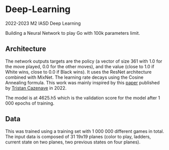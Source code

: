 # Deep-Learning

2022-2023 M2 IASD Deep Learning

Building a Neural Network to play Go with 100k parameters limit.

## Architecture

The network outputs targets are the policy (a vector of size 361 with 1.0 for the move played, 0.0 for the other moves), and the value (close to 1.0 if White wins, close to 0.0 if Black wins). It uses the ResNet architecture combined with MixNet. The learning rate decays using the Cosine Annealing formula. This work was mainly inspired by this [paper](https://www.lamsade.dauphine.fr/~cazenave/papers/MobileNetworksForComputerGo.pdf) published by [Tristan Cazenave](https://www.lamsade.dauphine.fr/~cazenave/index.php) in 2022.

The model is at 4625.h5 which is the validation score for the model after 1 000 epochs of training.

## Data

This was trained using a training set with 1 000 000 different games in total. The input data is composed of 31 19x19 planes (color to play, ladders, current state on two planes, two previous states on four planes).


